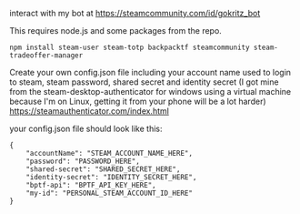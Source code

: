 interact with my bot at https://steamcommunity.com/id/gokritz_bot

This requires node.js and some packages from the repo.

```
npm install steam-user steam-totp backpacktf steamcommunity steam-tradeoffer-manager
```

Create your own config.json file including your account name used to login to steam, steam password, shared secret and identity secret
(I got mine from the steam-desktop-authenticator for windows using a virtual machine because I'm on Linux, getting it from your phone will be a lot harder)
https://steamauthenticator.com/index.html

your config.json file should look like this:

```
{
    "accountName": "STEAM_ACCOUNT_NAME_HERE",
    "password": "PASSWORD_HERE",
    "shared-secret": "SHARED_SECRET_HERE",
    "identity-secret": "IDENTITY_SECRET_HERE",
    "bptf-api": "BPTF_API_KEY_HERE",
    "my-id": "PERSONAL_STEAM_ACCOUNT_ID_HERE"
}
```